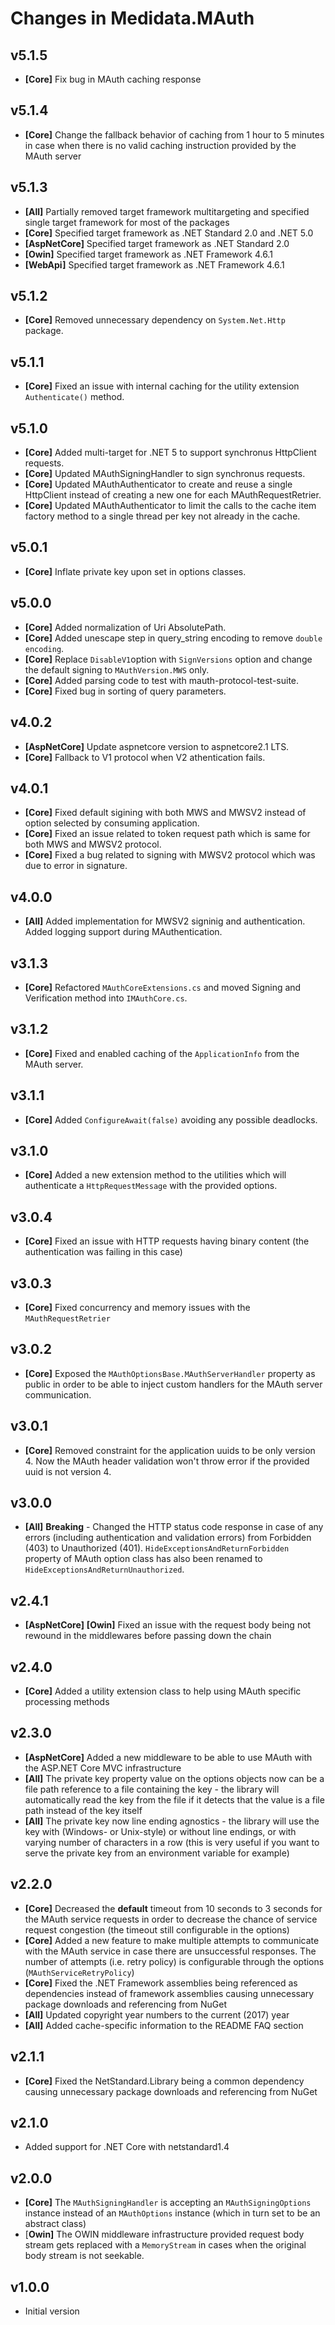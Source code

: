 # Changes in Medidata.MAuth
## v5.1.5
- **[Core]** Fix bug in MAuth caching response
## v5.1.4
- **[Core]** Change the fallback behavior of caching from 1 hour to 5 minutes in case when there is no valid caching
  instruction provided by the MAuth server

## v5.1.3
- **[All]** Partially removed target framework multitargeting and specified single target framework for most of the
  packages
- **[Core]** Specified target framework as .NET Standard 2.0 and .NET 5.0
- **[AspNetCore]** Specified target framework as .NET Standard 2.0
- **[Owin]** Specified target framework as .NET Framework 4.6.1
- **[WebApi]** Specified target framework as .NET Framework 4.6.1

## v5.1.2
- **[Core]** Removed unnecessary dependency on `System.Net.Http` package.

## v5.1.1
- **[Core]** Fixed an issue with internal caching for the utility extension `Authenticate()` method.

## v5.1.0
- **[Core]** Added multi-target for .NET 5 to support synchronus HttpClient requests.
- **[Core]** Updated MAuthSigningHandler to sign synchronus requests.
- **[Core]** Updated MAuthAuthenticator to create and reuse a single HttpClient instead of creating a new one for each MAuthRequestRetrier.
- **[Core]** Updated MAuthAuthenticator to limit the calls to the cache item factory method to a single thread per key not already in the cache.

## v5.0.1
- **[Core]** Inflate private key upon set in options classes.

## v5.0.0
 - **[Core]** Added normalization of Uri AbsolutePath.
 - **[Core]** Added unescape step in query_string encoding to remove `double encoding`.
 - **[Core]** Replace `DisableV1`option with `SignVersions` option and change the default signing to `MAuthVersion.MWS` only.
 - **[Core]** Added parsing code to test with mauth-protocol-test-suite.
 - **[Core]** Fixed bug in sorting of query parameters.

## v4.0.2
- **[AspNetCore]** Update aspnetcore version to aspnetcore2.1 LTS.
- **[Core]** Fallback to V1 protocol when V2 athentication fails.

## v4.0.1
- **[Core]** Fixed default sigining with both MWS and MWSV2 instead of option selected by consuming application.
- **[Core]** Fixed an issue related to token request path which is same for both MWS and MWSV2 protocol.
- **[Core]** Fixed a bug related to signing with MWSV2 protocol which was due to error in signature.

## v4.0.0
- **[All]** Added implementation for MWSV2 signinig and authentication. Added logging support during MAuthentication.

## v3.1.3
- **[Core]** Refactored `MAuthCoreExtensions.cs` and moved Signing and Verification method into `IMAuthCore.cs`.

## v3.1.2
- **[Core]** Fixed and enabled caching of the `ApplicationInfo` from the MAuth server.

## v3.1.1
- **[Core]** Added `ConfigureAwait(false)` avoiding any possible deadlocks.

## v3.1.0
- **[Core]** Added a new extension method to the utilities which will authenticate a `HttpRequestMessage` with the
provided options.

## v3.0.4
- **[Core]** Fixed an issue with HTTP requests having binary content (the authentication was failing in this case)

## v3.0.3
- **[Core]** Fixed concurrency and memory issues with the `MAuthRequestRetrier`

## v3.0.2
- **[Core]** Exposed the `MAuthOptionsBase.MAuthServerHandler` property as public in order to be able to inject custom handlers for the MAuth server communication.

## v3.0.1
- **[Core]** Removed constraint for the application uuids to be only version 4. Now the MAuth header validation won't throw error if the provided uuid is not version 4.

## v3.0.0
- **[All]** **Breaking** - Changed the HTTP status code response in case of any errors (including authentication and validation errors) from Forbidden (403) to Unauthorized (401).
`HideExceptionsAndReturnForbidden` property of MAuth option class has also been renamed to `HideExceptionsAndReturnUnauthorized`.

## v2.4.1
- **[AspNetCore]** **[Owin]** Fixed an issue with the request body being not rewound in the middlewares before passing
down the chain

## v2.4.0
- **[Core]** Added a utility extension class to help using MAuth specific processing methods

## v2.3.0
- **[AspNetCore]** Added a new middleware to be able to use MAuth with the ASP.NET Core MVC
infrastructure
- **[All]** The private key property value on the options objects now can
be a file path reference to a file containing the key - the library will automatically read the key from the file if it
detects that the value is a file path instead of the key itself
- **[All]**  The private key now line ending agnostics - the library
will use the key with (Windows- or Unix-style) or without line endings, or with varying number of characters in a row
(this is very useful if you want to serve the private key from an environment variable for example)

## v2.2.0
- **[Core]** Decreased the **default** timeout from 10 seconds to 3 seconds for the MAuth service
requests in order to decrease the chance of service request congestion (the timeout still configurable in the options)
- **[Core]** Added a new feature to make multiple attempts to communicate with the MAuth service in case
there are unsuccessful responses. The number of attempts (i.e. retry policy) is configurable through the options
(`MAuthServiceRetryPolicy`)
- **[Core]** Fixed the .NET Framework assemblies being referenced as dependencies instead of
framework assemblies causing unnecessary package downloads and referencing from NuGet
- **[All]** Updated copyright year numbers to the current (2017) year
- **[All]** Added cache-specific information to the README FAQ section

## v2.1.1
- **[Core]** Fixed the NetStandard.Library being a common dependency causing unnecessary package
downloads and referencing from NuGet

## v2.1.0
- Added support for .NET Core with netstandard1.4

## v2.0.0
- **[Core]** The `MAuthSigningHandler` is accepting an `MAuthSigningOptions` instance instead of
an `MAuthOptions` instance (which in turn set to be an abstract class)
- [**Owin]** The OWIN middleware infrastructure provided request body stream gets replaced
with a `MemoryStream` in cases when the original body stream is not seekable.

## v1.0.0
- Initial version
